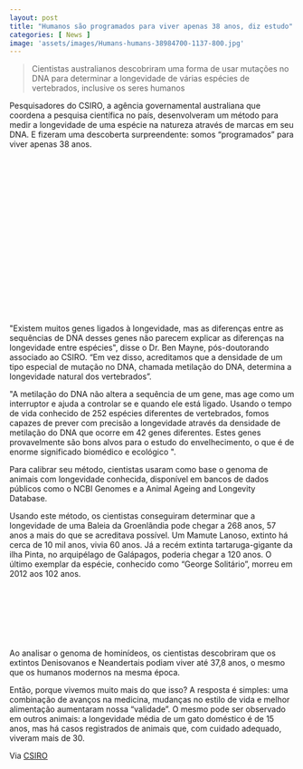 ```yaml
---
layout: post
title: "Humanos são programados para viver apenas 38 anos, diz estudo"
categories: [ News ]
image: 'assets/images/Humans-humans-38984700-1137-800.jpg'
---
```


> Cientistas australianos descobriram uma forma de usar mutações no DNA para determinar a longevidade de várias espécies de vertebrados, inclusive os seres humanos

Pesquisadores do CSIRO, a agência governamental australiana que coordena a pesquisa científica no país, desenvolveram um método para medir a longevidade de uma espécie na natureza através de marcas em seu DNA. E fizeram uma descoberta surpreendente: somos “programados” para viver apenas 38 anos.

<!-- QUADRADO -->
<script async src="//pagead2.googlesyndication.com/pagead/js/adsbygoogle.js"></script>
<ins class="adsbygoogle"
style="display:inline-block;width:336px;height:280px"
data-ad-client="ca-pub-2838251107855362"
data-ad-slot="5351066970"></ins>
<script>
(adsbygoogle = window.adsbygoogle || []).push({});
</script>

"Existem muitos genes ligados à longevidade, mas as diferenças entre as sequências de DNA desses genes não parecem explicar as diferenças na longevidade entre espécies", disse o Dr. Ben Mayne, pós-doutorando associado ao CSIRO. “Em vez disso, acreditamos que a densidade de um tipo especial de mutação no DNA, chamada metilação do DNA, determina a longevidade natural dos vertebrados”.

"A metilação do DNA não altera a sequência de um gene, mas age como um interruptor e ajuda a controlar se e quando ele está ligado. Usando o tempo de vida conhecido de 252 espécies diferentes de vertebrados, fomos capazes de prever com precisão a longevidade através da densidade de metilação do DNA que ocorre em 42 genes diferentes. Estes genes provavelmente são bons alvos para o estudo do envelhecimento, o que é de enorme significado biomédico e ecológico ".

Para calibrar seu método, cientistas usaram como base o genoma de animais com longevidade conhecida, disponível em bancos de dados públicos como o NCBI Genomes e a Animal Ageing and Longevity Database.

Usando este método, os cientistas conseguiram determinar que a longevidade de uma Baleia da Groenlândia pode chegar a 268 anos, 57 anos a mais do que se acreditava possível. Um Mamute Lanoso, extinto há cerca de 10 mil anos, vivia 60 anos. Já a recém extinta tartaruga-gigante da ilha Pinta, no arquipélago de Galápagos, poderia chegar a 120 anos. O último exemplar da espécie, conhecido como “George Solitário”, morreu em 2012 aos 102 anos.

<!-- MINI ANÚNCIO -->
<script async src="//pagead2.googlesyndication.com/pagead/js/adsbygoogle.js"></script>
<!-- Games Root -->
<ins class="adsbygoogle"
style="display:inline-block;width:730px;height:95px"
data-ad-client="ca-pub-2838251107855362"
data-ad-slot="5351066970"></ins>
<script>
(adsbygoogle = window.adsbygoogle || []).push({});
</script>

Ao analisar o genoma de hominídeos, os cientistas descobriram que os extintos Denisovanos e Neandertais podiam viver até 37,8 anos, o mesmo que os humanos modernos na mesma época.

Então, porque vivemos muito mais do que isso? A resposta é simples: uma combinação de avanços na medicina, mudanças no estilo de vida e melhor alimentação aumentaram nossa “validade”. O mesmo pode ser observado em outros animais: a longevidade média de um gato doméstico é de 15 anos, mas há casos registrados de animais que, com cuidado adequado, viveram mais de 30.

<!-- RETANGULO LARGO 2 -->
<script async src="//pagead2.googlesyndication.com/pagead/js/adsbygoogle.js"></script>
<ins class="adsbygoogle"
style="display:block; text-align:center;"
data-ad-layout="in-article"
data-ad-format="fluid"
data-ad-client="ca-pub-2838251107855362"
data-ad-slot="8549252987"></ins>
<script>
(adsbygoogle = window.adsbygoogle || []).push({});
</script>

Via [CSIRO](https://www.csiro.au/en/News/News-releases/2019/Genetic-clock-predicts-lifespan-in-animals)
